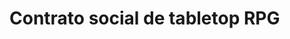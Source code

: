 # Contrato social de tabletop RPG

<!--
# Content yet to filter:

Verum Rules
This article is being reorganized to consolidate information. This process is WIP.

Hover over the CODEX tab on the left to display the Table of Contents.

BEFORE PLAYING
Perhaps the most important aspect of the Living World of Verum is the various rule systems that allow a sense of progression, structure, and direction. There are specific systems taken from other gaming systems, modified systems from basic D&D 5e, and completely homebrewed rules that must be learned and understood in order to progress meaningfully in this world.

If you want to just sign-up as a player and not deal with any of the homebrew details right now, then you can skip to Joining Verum below and follow the directions there.

However, for the purposes of just creating and playing a character in Verum, it is highly advised you tackle the information starting from the Playing the Game section before you play in your first game, as certain factors and mechanics are significantly different from traditional 5e.

Joining Verum
In order to play in the Living World of Verum, you must join the community as a player or as a dungeon master. If you wish to join as a player, you must:
Be subscribed to Arcadum's twitch channel
Have a World Anvil account (the platform you're reading this article on)
If you fulfill the above, then you can sign-up with a character submission during an open character wave. How many players Verum can support is proportionate to how many dungeon masters are available to run games, so sometimes character submissions are open, sometimes they are closed. If submissions are closed, you will have to wait until the next wave or sign-up as a dungeon master.

Joining as a Player
If you wish to submit a character during an open wave, you must fill out an application in the #character-submissions channel in the Verum Discord with the information below. Details regarding race, class, origin, factions, etc., you can read further in Character Creation.
Discord Name:
World Anvil Username:
Character Name:
Race:
Class:
Origin:
Sub-Origin:
1st Faction Choice:
2nd Faction Choice:
3rd Faction Choice:
Deity:
You may only play one character in Verum at a time.

Retiring a Character
If you wish to play a new character before your current one has died, you must retire them from adventuring. You do not control your character once they've retired. You may write roleplaying posts for narrative purposes on your character exiting from the adventurer's life, but as is with backstory, actions beyond their scope are not canon. You can read further about roleplaying in Roleplaying and about backstory in Backstory.

When you're ready to play a new character, whatever the reason, you must fill out the above application and post it in #character-submissions again for the new character. If you wish to retire your character and make a new one right away, add "(retiring [character name])" below the information in your post.

If you do retire, it is common courtesy to inform your faction's chapter master. If you're unable to decide on what character to play next but still want to as soon as you figure it out, you must still at least inform a Political DM that your latest character is retiring. If you do not plan to play a new character in Verum for a while, but still wish to be a player in Verum, you can inform a Political DM you are going on hiatus. You can read further about this in Hiatus.

If you are planning on retiring and you want to trade your character's items, you must either deposit them into your faction bank if you are in a faction, or trade them to other players. You can read further about this in Trading. You can not trade items to others with the intent of getting them back for your next character. The only way for you to pass items directly to your next character when retiring is through Progeny, which you can read further about in Marriage.

Joining as a DM
If you become a dungeon master, you are automatically allowed to be a player. However, dungeon masters are vetted, so you will have to go through the process of learning how to run games for Verum by the Training department first. To sign-up to become a dungeon master, you must fill out an application in the #dungeon-master-applications channel in the Verum discord. Doing so will require you to fill out the following information:
Discord Name:
Years of DnD experience:
Years of 5e experience:
Availability to run games:
Experience with Maptools:
Experience with online DM'ing:
Your level of comfort being streamed:
Your Twitch name:
Are you one of the Seven?:
Why do you want to be a DM for Verum? What do you believe you bring to the table?:
Once your application has been looked over and approved, the Training DMs will contact you and explain how to proceed. Besides always have a character slot open to you, DMs may choose to enjoy a slight boost to character progression speed over other players, as compensation for running games or writing content for Verum. You can learn more about this as you become a DM.
Maptools
The Living World of Verum uses MapTools as its main platform for running sessions. You can download this program here.

Character Tokens
If you are new to D&D, you will need to create a token that represents your character for use in MapTools. An easy to use program for creating a character token is TokenTool. Below is a step-by-step guide to creating your token with TokenTool.
Install and open TokenTool
Click and drag the image you want to use onto the left, bigger side of the window
Choose a frame, zoom, pan, and utilize the other options to your liking
Use Save As to save the token image, or if MapTools is already open, you can click and drag the image in the right, smaller window to the Maptools playing area, which will automatically create the token for you
You can also create a token in MapTools by clicking and dragging the token image file from its directory in your computer to the MapTools playing area
Once the token is in MapTools, you can edit the token's properties and macros as appropriate for your character
The #maptool-help channel in the Verum discord explains further how to edit your token for Verum
Save the token by right-clicking it and selecting Save... This will save all edits associated with that token
When you join games from now on, you need only click and drag the saved token file (not the image like in step 4) to MapTools - it is the file with the .rptok extension.

Joining a Session in MapTools
With MapTools open, click File, then Connect to Server. How you will connect from this point is dependent on the DM running your game. If you're not sure how to proceed, make sure to ask them.
Scheduling
The scheduling process for Verum is mostly handled by Scheduling DMs.

The two important links you need to keep are:
The Scheduling Master spreadsheet
and
The Player Submission for Games form
As Dungeon Masters submit games to run, they will appear in the Pending Games tab of the spreadsheet. Here, you can learn about the game in the tab:
Its name,
Recommended level,
Etc. Generally, around Thursday, the Scheduling DM will announce that the Player Submission for Games form has been updated. You then have until the following Sunday at 10 pm CST to use the form to sign-up for games. You are allowed to make only one submission for each game you wish to join. Sunday, the Scheduling DM will sort players into games, and announce who is playing when in the #pending-game-channel in the Verum discord.

By default, every player is able to play in a session every two weeks, with a few exceptions described in Sessions and Missions. Signing up for games in back-to-back weeks puts you lower in priority to be chosen than another who has not played in the weeks prior to this. If you retire your character and create a new one while scheduled for a mission, you give up your slot in that mission — it does not carry over between characters (it's metagaming if it did).

Make sure to check the pins in the #player-scheduling as well, as certain questions or nuances about scheduling are addressed in there. You can also ask questions regarding scheduling and signing-up for games in that channel.

Every player has a 15-minute buffer for lateness. If you are late to a scheduled game for 15-minutes or longer the DM will replace you with another—appropriately—leveled character.

You can read further about game sessions in Sessions and Missions.
Grace
If you're an adventurer and your subscription to Arcadum has run out, you will be placed in Grace. When in Grace, you have until the first Sunday of the next month to re-subscribe and maintain your character and slot in the Living World. This grace period can be extended by the Admins or Arcadum for any reason to give players more leniency (IE: Covid-19 or sub running out at the end of the month).

Only Admins will contact you about your grace status. If someone other than an admin is contacting you about your grace status, please contact an administrator.

Hiatus
Some players may not have the time to spend to RP or play in Verum due to life commitments. If this comes to be you can inform a Political DM you are going on hiatus, or you are automatically given this status after a month of inactivity. Your character is removed from its faction and goes to a pool of characters that can rejoin at the beginning of the next phase without giving up your character slot or the rest of that character's details; level, inventory, faction loyalty, etc. Upon your return, you are re-added to your faction if there is room. Otherwise, you stay as factionless without taking the exit penalties. If you have not returned from hiatus by the next phase and after the one month grace period your character is retired, and your character slot revoked. You'll have to rejoin Verum as any new player would. Should you return from hiatus before the next phase, you can retire the character and make a new one to play right away.
Players in the military may rejoin at any time.

You can read further about factions in the Factions section.

Should a player go on hiatus whose character is involved in significant narrative roleplay, a DM will RP that character to the best of their ability to resolve the situation.

Should you wish to go on hiatus for an amount of time on the grounds of preserving your mental health or other similar circumstances, you must appeal to the Discipline Admin (Crystal) in a private message. If you are in good standing in Verum, your hiatus will be allowed and you will be able to leave from the server without losing your character. Once you return, should there be a character slot available and if a long time skip has not occurred since going on hiatus, you will be able to return to your character.
Roleplaying
A large portion of the content that Verum provides takes place in the Verum community discord. This content consists of roleplaying and in order to achieve the fairest and most enjoyable roleplaying environment for our players, there are several rules to be aware of when participating.

There are five environments in which roleplay occurs:
Faction Channels
Open RP Areas
Prestige Events
World Events
Campaign Events
Each one has unique properties that will be gone over in their respective sections, though they all share very important basic rules.

General Roleplay and Formatting
Change your discord nickname to [character name] ([discord alias]).
Example: Doe John (Average Guy) - Doe John is the character name, Average Guy is the discord name.
These names can be abbreviated if you go over Discord's 32 character limit, but they must remain reasonably recognizable, no memes.
If you are Staff or a DM, NPCs you play as must have the name of the NPC either within your nickname or noted down at the top of your post as the NPC.
You can only have a maximum of 2 emojis in your nickname if you are an adventurer, staff, DM, or Admin. This can be temporarily voided with permission from the admins if you have a valid reason to use more than 2 emojis in your nickname.
Use quotation marks to speak in character.
Example: "I'm rather intrigued to discover that my opponent, who looks likes a perfectly civilized person, is in fact mathematically capable."
Use normal text to describe scenes, appearances, and actions.
The standard format for this is to italicize the text, which you do by placing a single asterisk around what is not spoken.
Example: *He stared at the man across from him and squinted with distaste.* "All these statistics and where does it get you?" *he asked rhetorically.*
becomes
He stared at the man across from him and squinted with distaste. "All these statistics and where does it get you?" he asked rhetorically.
Other formatting options in discord include:
Placing double asterisks [**] around the text bolds it.
Placing triple asterisks [***] around the text bolds and italicizes it.
Placing double underscores [ __ ] around the text underlines it.
Placing double tildes [ ~~ ] around the text strikes through it.
Placing a single greater-than sign [ > ] as the first character in a line of text gives it a simple quote-like format (you'll have to see for yourself).
It is recommended to use discord's tagging function [@] to tag players or characters who are relevant to your roleplaying. This is to ensure that they see your post and do not lose the flow, especially when there are multiple players roleplaying in the same channel.
All roleplaying is in character. If you want to type something in a roleplaying channel that is out of character, use paratheses ( ) around it. However, excessive out of character (OoC) typing should be relegated elsewhere, such as the #living-world-oorc channel in the Verum discord.
Erotic roleplaying (ERP) and crimes of an exceedingly violent or sexual nature are forbidden from being performed. If you're not sure if something you're doing qualifies here, do not post it.
You can read more about player behavior in the Player Behavior and Discipline section.
You can reflavor abilities or appearances, or give unique flairs to something for your character, but these are merely for dramatization - it does not mechanically benefit your character, ever.
You control only your character in roleplay. You cannot dictate the actions of another player's character, ever.
Example: I reach out with a dagger threateningly towards the man, causing him to shake with fear. - Stating "causing him to quake with fear" is prohibited, because it is the other player controlling that man that decides to act fearful, not you.
Most non-player characters (NPC) you cannot control either, but there are some exceptions:
You can control familiars, animal companions, and pets your character possesses.
You can read further about animal companions and pets in Pet and Mount Rules.
If an NPC is significantly associated with your character, such as an NPC spouse of your character, you may roleplay that NPC only with the permission of the DM that created them. To reiterate, do not control them unless you have asked and received explicit permission from that NPC's creative DM.
If you do receive permission, be very reserved with what they are capable of doing. Using NPCs you control to propagate sensitive information is potentially metagaming. You can read further about this in the Metagaming section.
NPCs that have been created as a part of your character's background cannot be controlled either. You can read further about this in Backstory.
You can roleplay in only one channel at a time.
If your character travels from one location to another - moving to a different channel to roleplay - you must designate your character's exit of a channel with a post before arriving at the new one with an **Exit**. The post does not need to be descriptive (though it is encouraged), stating **Exit** and leaving the channel is fine.
Any roleplay that occurs outside of the Verum discord and that is not witnessed by an unimplicated DM is not canon.
Example: If you private message another player in discord and state "I reveal all my faction's secrets to you," without a DM present to approve it, then it never happened. Attempting to act in-character based on this, from either player, is metagaming.
If you wish to have a private conversation with another player, such as addressing political agendas, you can tag Political in your relevant roleplay post to request one. An available Political DM will invite you and the involved players to a private server to carry the conversation.
If ever you are in doubt, ask a DM.

Player versus Player (PvP)
Players will inevitably be antagonistic against others, so PvP is an allowed action in Verum. Due to its seriousness, the following rules are in place addressing it:
PvP does not require consent from all involved parties to occur.
Unless the involved parties decide to make the PvP non-lethal, player characters can die through PvP.
A DM who is not implicated in the PvP is required to witness and resolve it. If one is not available when PvP would initiate, it and the involved parties are RP Locked until one is.
You can read further about this in the RP Lock section below.
The DM will create a combat map in Maptools, start a server, and the involved parties are brought in to perform the PvP. The involved parties may request the DM to have the PvP be done with text in the discord channel, but the DM makes the final decision.
Be aware that the DM may have outsiders become involved with the encounter, such as random nearby creatures, town guards, NPC faction members coming to the defense of an involved party, etc.

Faction Roleplay
Each faction in Verum has its own allocated channel for roleplaying between its members and important NPCs. The faction has one of five states that determines its availability to players outside the faction, decided by the respective faction's chapter master.
Open: Any player may visit and roleplay at any time.
Neutral: Only those who are members of the faction, allies of the faction, and the factionless may RP here.
Defensive: Only those who are members of the faction and allies of the faction may RP here.
Restricted: Only those who are members of the faction or invited by the Chapter Master may RP here.
Closed: Only the faction's members may roleplay.
When the faction is Neutral or Defensive, the Chapter Master may grant permission to any person or persons (not exceeding 3 people), to enter the faction if they do not meet the regular requirements. When a faction has an in-character meeting, a Political DM is required to be present to take notes of the relevant information. Anything that occurs in a faction meeting without a Political DM is not canon.

You can read further about factions in the Factions section.

Open RP
Open RP areas are locations scattered across the game world that have no faction affiliation. The purpose of these locations is to be free and open to interactions between all sorts for roleplaying, though they still adhere to the General Roleplay Rules.

Since these Open RP locations can include a variety of opportunities for roleplaying, it is good etiquette to wait at least two hours since the last post has been made to change the roleplaying scene in the channel to one of your preference — as appropriate for the channel you're in. If any conflicts arise from scene changing, notify a DM to resolve it. While you ultimately have control over your character's action, carrying out illegal acts, such as theft or assault, will mark you as a criminal, bandit, blacklisted, or similar if the proper authorities become aware of it.

There are several open RP areas in every region of the continent. Most have some kind of pre-determined association, such as with a certain class, deity of worship, or a purpose of society, and may limit entry based on these associations. The channel descriptions elaborate on these associations and describe the area. However, the two channels below are open to all by default:
The World Road | #the-world-road
This channel is not tied to a particular region but is found in all regions as a series of roads that connect them. The World Road is managed by the World Wanderers (the organization beyond the player faction), and typical scenes are campsite meetings, road-side interactions, etc.
The Proving Ground | #the-proving-ground
This channel is in the Daborak region and is an arena where any may come to participate in competitive combat. The Proving Ground is owned and managed by Iltanen Oronoscorenzie, a famous combatant, and typical scenes are duels in the arena, conversations in the surrounding stands, etc.
An RP Event DM may host a roleplaying event in any of these open RP areas with time-sensitive participation. Such events are usually announced in advance, but when transpiring, they are frequently RP Locked.

Marriage
A marriage is, in the mortal's view, a contract of love and binding of souls; this is true to a fuller extent than most realize. The deities of Verum care very much about marriage as it has a narrative weight. Whether it be the absolute profession of love or the power of the oath itself, many deities benefit from the fact that two souls bound together have more impact than two souls separated. As such, the following rules are in place to explain how things work in marriage:
Getting Married
Regardless of culture, marriage is a combining of two souls. These souls do not need to be in love, but they both must agree to a ceremony. The reason for the ceremony does not matter, but they must agree to it. Although it is extremely rare, the indirect forcing of marriage has occurred before.
Betrothals are not an exception, and they can cause some serious indirect pressure.
A cleric of any deity may perform the ceremony in dedication to any deity on the request of those to be married. However, it should be noted that the cleric in charge of the ceremony has the final say. Some clerics may refuse to do a ceremony if they do not agree with the request.
A marriage can only be between two souls. This does not mean the relationship must be monogamous, it simply means only two souls can be combined. There are cosmological reasons for this.
Mechanical Effects
The bonus to AC effect of marriage from the Ceremony spell is permanent.
Whenever two souls are conjoined in marriage, the highest prestige among them is used for both characters.
You can read further about this in Prestige.
Divorce
Marriage is considered to be an oath from a mechanical stance. Unlike other oaths, marriages can be annulled by one person rather than requiring both.
To divorce a marriage, you are required to seek out a cleric of Viderick or Babylon (this does not have to be a player). The oath is then nullified, not broken.
You can read further about these two in Religion.
If you seek a marriage between two player characters to be annulled so that you can marry again, you must seek atonement and wait at least 1 year of time in-character. This wait period does not apply to characters married to pure NPCs, but does apply if they are married to an NPC who was once a player character.
This restriction on marriage after divorce can be lifted due to extraneous out-of-character reason, such as harassment or coercion using progeny, at the discretion of the Marriage department given ample and suitable evidence.
You cannot force someone to stay in marriage by declining their desire for a divorce.

You can read further about oaths in Oaths.

Progeny
Children of player characters are to be tracked through the Marriage DMs. Player and non-player children can benefit, but only in limited fashions. There are no other progeny relations allowed at this time.

The benefits that a child receives must be for a child that is documented and tracked by the Marriage DMs, and only one child from any pairing can receive these benefits.

Below are the tiers of progeny. All requirements and benefits are cumulative.
Tier 1
Requirement: The child is a documented child of the parents
The child may receive 50 gp per level of the highest level character. The gold must be possessed by the character.
Tier 2
Requirement: The child is the result of a player x player character marriage. Children of retired player characters are still considered in this tier.
The child may inherit a magic item with limitations.
Tier 3
Requirement: If a parent has at least 4 prestige, then the marriage bond will create a noble house.
The child receives half of the prestige of the parents.
A new origin representing the noble bloodline is created for the child.
A couple that is unable to, or does not wish to have progeny through normal means of pregnancy, has the following option:
Seek a Cleric of Viderick (does not have to be a player character) to have the ritual of birth be performed to have the essence of their souls be combined to birth a child.
This ritual of birth takes as long to come to fruition as the race’s typical gestation does. While the ritual is cast instantly, the baby will appear at the site of the ritual after the gestation period. It is recommended to perform this in a safe, comfortable place for the newborn child.

Mothers have a +2 bonus to AC while pregnant. It is assumed the mother will not put their unborn child at risk by continuing to adventure in life-threatening situations, but mothers in Verum have this defensive boon to protect the soul within.

When the child is born, the parent holding the child also receives this bonus of +2 to their AC. This and the prior listed AC bonus do not stack with multiple children. The child is not an object, and exploiting this will dip into forbidden actions and punishment will be dealt if you are found to be using children in a distasteful manner. Bringing a child into a mission can, and likely will, also be treated in the same manner.

Children cannot use magic until maturity. This is to prevent issues regarding hostile actions and being unable to be harmed due to forbidden actions.

Couples that wish to do the dirty, so to speak, and not have children are capable of doing so, as protection exists.

You can read further about forbidden actions in Forbidden Actions.

Prestige, Campaign, and World Events
These events are situations that generally take place before, or as a result of, a significant event in Verum. What the event is about, who can participate, and when it will be run is usually explained in advanced by a DM. These events are more likely than most to have important consequences, perhaps even dangerous ones. Due to the significant nature of these events, they will almost always have a dedicated channel for roleplaying in them.

DM Intervention
Should a DM intervene in roleplay, or simply in conversation, they will typically use a formatting technique referred to as “bars”. These bars are meant to organize and separate instances of roleplay that require a DMs input.
Double Bars: (===========)
These bars indicate a full stop in roleplay. Once these have been placed in a chat, no further messages should be sent without a Dungeon Master’s further instruction.
Single bars: (----------)
These bars are typically used to section off instances of roleplay while the Double Bars are in effect. Most normally they are used to separate roleplay from dice rolls in the same chat. After these bars are posted the DM will typically ask for a certain action to be performed, or for an ability to be rolled.
Discord Moderators will also use these bars when necessary.

Forbidden Actions
Forbidden Actions are those you cannot take in-character, for any reason. If your proposed action has something to do with the actions described below and you start your sentence with, "what if?" or similar wording to produce the same effect, you are wrong. If you falsely accuse someone of such acts, or if you try to claim them in a manner seen to troll or manipulate a situation, you will be punished as if you had committed them yourself. You can read further about this in Player Behavior and Discipline.

These subjects exist in the world just like in our own, but the point is that they are not described nor depicted for the sake of all of our player's and DM's peace of mind.

Sexual Assault
You may not attempt to sexually assault another character, ever. It does not matter if the players involved are fine with it, they and you will not participate in it. If it is done privately, do not reference it in public or use it in any way to impact other characters. With player permission, less egregious acts may be performed, such as a classy touch, hand grab, shoulder rub, etc. Romance and pursuing it is fine, but groping is where the line is drawn.
Torture
You may not torture another character, player or NPC. This includes but is not limited to physical, mental, or spiritual torture. Social interrogation and general trickery of a less extreme nature are permissible.
Child Death
You may not harm a true child, ever. Disasters, NPC enemies, sickness, and such dangers exist, but their use for the narrative is handled solely, and strictly, by the DMs.
Suicide
Players may not kill their characters through suicide. They cannot threaten to do so, they can not say they will do so. If your character would get to the point they will, then retire. Retiring in this way is not a substitute for death. No suicide. Heroic self sacrifice does not fall under this forbidden action.
Phobias
This one is not as serious as the other four, but you must still adhere to good practice when utilizing these. If you roleplay a character that contains heavy symbology, reference or intensity with a common phobia, it is best to warn the players present so that they can look away or remove themselves. As long as some form of communication is attempted and none involved are trying to control the actions of others with this rule, then it is fair play. Any attempt to metagame this rule for a mechanical or roleplay advantage, or to exploit a player, will result in your removal.
Examples of common phobias:
Arachnophobia (spiders)
Aerophobia (flying)
Trypophobia (clusters of holes)
Ophidiophobia (snakes)
Cynophobia (dogs)
Thalassophobia (deep water)
Trypanophobia (needles)
Coulrophobia (clowns)
Metagaming
Metagaming is when a player uses their out-of-character knowledge to determine their character's actions, even though the character has no relevant knowledge or awareness of its details. There are different levels of severity to metagaming, some of it harmless, but it is inevitable to happen one way or another. The best we can do is mitigate it and the consequences.

Due to the inherent nature of Verum, with many players in many factions, political intrigue plays a part; secret information is held and protected by many characters. Since it is possible a player is able to read and make conjectures on what is said in the various channels when their own character isn't present, then there's always a risk that information influences that player's decisions. Just like there's a risk that a player privately messages another player to further an agenda. As safe as players may try to be when being underhanded, there's nothing the DMs haven't seen before.

So, do not have your character act in a way that is not consistent with the character's established persona or their knowledge. It's as simple as that.
Player Behavior and Discipline
This system is meant to punish any person (regardless of authority) for extensively breaking Verum rules, instigating adverse conflict, and/or breaking Discord Terms of Service. The list below serves as an insight into examples and definitions of some of the offenses with rough categorizations on their levels of severity. However, actions that require judgment will be interpreted based on the evidence at our disposal. When someone commits misconduct, relative disciplinary action will be taken against them. Though, as the server owner, Arcadum reserves the right to remove any user from the server at any time—for any reason.

The main people in charge of discipline are the moderators, admins — particularly the Discipline admin — and Arcadum. When an offense is made aware, the moderators will question the involved parties and review evidence. If, after deliberation, discipline is found warranted it is brought before Arcadum who confirms the decision and the severity of the punishment. Offenses committed are tracked.

If you're ever unsure that something you may do may warrant discipline, it's in your best interest to not commit to it without speaking with a moderator first. If you wish to report someone else breaking a rule, alert a moderator, do not purposefully instigate controversy over it in public. If you wish to report anonymously, you may do so, but be aware that it can limit the context of the report and evidence. You can either ask another player or the moderator to report the information anonymously, or you can follow the directions in the #report-box channel in the Verum discord.

If you have any questions about this system, feel free to message a moderator.

Minor Offenses
Repetitive misuse of the suggestion box
Repetitive jumping of the chain of command
Unprofessional server application
Being timed out in Arcadum’s twitch chat

Moderate Offenses
Disrespect of authority in OoC
Repetitive disruptive behavior in OoC
Belligerent insulting or slurring in OoC
Blatant minor metagaming
Example: Trading items with a specific character for OoC reasons that your character doesn't know or has a viable explanation to want to trade with them.
Repetitive misuse of reports

Greater Offenses
Blatant disregard of written rules of the server
Blatant moderate metagaming
Example: Showing up at a place of someone you're looking for without your character having the established knowledge to know they're there. This is considered major metagaming if your purpose in looking for them is antagonistic, such as to kill or capture.
Repetitive uncomfortable behavior regarding adult topics
Revealing information from Political Server in OoC without consent of Political DMs and/or public in-character interaction
Being temporarily banned from Arcadum’s twitch chat

Major Offenses
Cheating
Example: Altering your character sheet to unethically benefit your character, or manipulating maptools macros for an unjustifiable advantage.
Sevenic metagaming
Lying to a DM
Metagaming DM-only knowledge
Metagaming Mod-only knowledge
Falsifying loot
Blatant major metagaming
Example: Acting with knowledge of secrets, weaknesses, or strengths, be it of a character or an entire faction, that your character has no right to knowing.
Breaking a forbidden action
Knowingly falsely accusing someone of breaking a forbidden action when they didn't
Blatant bullying in OoC
Repetitively promoting an unhealthy atmosphere

Intolerable Offenses
Sexual harassment in OoC
Stalking in OoC/IRL
IRL threats
Blatant racist behavior in OoC
Blatant sexist behavior in OoC
Intentionally trying to contact a user when blocked / harassment
Being phase banned for an entire phase a second time
Blatant sexuality discrimination in OoC
Breaking discord terms of Service
Knowingly spreading lies about a user
Knowingly gaslighting in OoC
Blatant abuse of DM/Staff authority
Blatant abuse of Moderator authority
Being permanently banned from Arcadum’s twitch chat

PLAYING THE GAME
Approved 5e Books
The following are the books allowed in Verum:
Player's Handbook
Dungeon Master's Guide
Monster Manual
Sword Coast Adventure Guide
Elemental Evil Player's Companion
Volo's Guide to Monsters
Xanathar’s Guide to Everything
Mordenkainen's Tome of Foes
The following races from this book are banned:
Gith (Githyanki)
Gith (Githzerai)
Elf (Shadar-kai)
Unearthed Arcana
ONLY Ranger (Revised)
Anything within the Verum World Anvil that is not Work In Progress (WIP).
Sessions and Missions
Verum is structured around a system of D&D game sessions that take place on a weekly basis. Between these sessions, players are welcome to partake in the vast range of roleplaying that goes on in the Verum discord. The true consequences of one's actions take place in this roleplaying environment, though it could not function without the core content that is the D&D games. This core content follows a leveling system that rewards milestones known as Mission Value, which you can read further about in Character Experience.

In contrast from a session, which is the typical 4-hour play session between a party and the DM, a Mission is a more focused representation of the party's objective. A mission can span one or multiple sessions, but all in the effort of completing that overarching mission. There are default estimations of rewards for completing a mission, depending on its number of sessions and the rate of difficulty. Thus, higher difficulties and higher numbers of sessions generally equate to better rewards upon completing the mission.

For scheduling, missions are broadly categorized into Standard and Special types. You can be scheduled for only one standard and one special mission at the same time if you are not RP Locked, explained further in RP Lock. Thus, as an example you can be in both a prestige mission and a standard mission, but not in two standard missions or both a prestige and company mission.

In the case where a DM needs a replacement for a game and doesn't have the luxury of time, they may seek a player substitute even if they've already played that week.

Tiers of Play
The tiers of play are categories that separate mission types and difficulty based upon character level. Due to the nature of the game, there is some overlap between the different types, or occasionally a DM may break the standard level range for a particular reason. The tiers of play are as follows:
Standard Missions
Tier 1 | Levels 1 - 4
Minor Missions
These are the standard mission type for tier 1 or 2 of play, but often tier 1, with 1-2 planned session. Completion rewards no extra MV.
Tier 2 | Levels 5 - 8
Lesser Missions
These are the standard mission type for tier 2 of play, but can be played at tier 1 or rarely at tier 3, with 3-4 planned sessions. Completion rewards 2 extra MV.
Major Missions
These are the high-end mission type for tier 2 of play, but can be played at tier 3 as well, with 4-6 planned sessions. Completion rewards 4 extra MV.
Tier 3 | Levels 9 - 12
Greater Missions
These are the high-end mission type for tier 3 of play, with 7-9 planned sessions. Completion rewards 8 extra MV.
Tier 4 | Levels 13 - 15
TBD
Tier 5 | Levels 16 - 17
TBD
Tier 6 | Levels 18 - 19
TBD
Tier 7 | Level 20
TBD
Special Missions
Prestige Mission
These missions include all tiers of play but at increased difficulties. Prestige missions have focused objectives, and even greater rewards - chief among them Prestige, diamond dust, more powerful items, and divine boons. They have no set session limit, though they are more likely to be one session than multiple.
Unlike standard scheduling, players are intended to meet, discuss, and arrange their parties with some agency. Each prestige mission has a unique objective and may have priorities that differ in their broadness (some are specific, others less so). The players are welcome to select their prestige missions based on the objectives and priorities. Typically, a channel in the discord is created and used to serve as the hub to track the narrative set-up, any disclosed information, and RP between players looking to join.
You can read further about the prestige mechanic in Prestige.
Company Mission
These missions are those that are reserved specifically for Companies, a sort of small-scale group formed between players. These missions provide rewards unique to companies, will have higher difficulties compared to standard missions and are likely to break tier of play due to companies having players in different level ranges.
You can read further about this in Companies.
Campaigns
These missions start at tier 2 of play but can be played in all tiers beyond. Campaigns are multiple session missions that occur as a result of the grand, culminating narrative across the Verum world. As such, they usually focus on the higher leveled characters and are ran by Arcadum himself or designated out to a trusted DM. Campaigns can award one flat prestige gain upon completion, but are are considered normal missions for the purposes of being scheduled into a prestige or company mission.

RP Lock
RP Lock also applies missions, as a condition where you are limited in your contact with the world outside of your mission and your current party. While in a mission that is RP Locked, you:
Can not spend Downtime or Crafting Days, but they accrue with each weekly reset and do not expire like normal. When you return from your RP lock mission, these backlogged days become available for you to spend and do not expire until a number of weeks pass equal to how many weeks you spent in the RP lock. This accrual of days also applies to Inventory Lock, which is functionally similar with the exception that it only prevents your inventory from changing, still allowing you to RP freely.
May use time-sensitive downtime activities, such as purchasing crafting materials or special crafters from the Great Bazaar, and purchasing items from the Prestige Shop can still be done when RP locked. Things you purchase in these ways are not available to your character until the RP locked mission is complete.
You can read further about the above two points in the Downtime section.
Can not add in or take out things in your character's inventory from outside the mission, with the exception of gold or crafting tokens for time-sensitive activities mentioned above.
May send messages to the outside world via spells like Sending and Animal Messenger, or through a courier if your DM allows it. Messages can not be sent or received if you are engaged in combat between sessions.
May level up between sessions of a mission if you take a long rest at the end of the session in which you would level up.
You can read further above leveling up in the Character Experience section.
Character Experience
If you are familiar with D&D, or even RPGs at all, then you're most likely aware of the concept of using "experience" to represent a character's growth. In order to smooth the leveling process for players, experience is not earned based on creature kills like in traditional D&D instead it's rewarded for completing missions. The term used in Verum is Mission Value, or MV for short.

The amount of MV awarded for each session is 1 by default at the end of each session. More is awarded for completing a mission based on its difficulty and tier of play, as seen in Tiers of Play. This mission completion reward is only received at the end of the mission, and only to those characters that participated in more than half of the sessions. For example, in a 4 session Major Mission, you must participate in at least three of the sessions - more than half - to be rewarded with the extra 4 MV for mission completion. A 2 session mission would thus require you participating in both.
You do not need to be in the last session to get completion rewards. If the mission is failed, there is no completion reward, and any remaining MV for unplayed sessions are forfeit.

A character levels up when they've earned their current level in MV, starting from level 1. For example, a level 2 character must earn 2 MV to level up to 3, and then earn 3 MV to level up to 4, and so on. Below is a list showing a character’s total MV to level ratio.
1st Level = 0 MV
2nd Level = 1 MV
3rd Level = 3 MV
4th Level = 6 MV
5th Level = 10 MV
6th Level = 15 MV
7th Level = 21 MV
8th Level = 28 MV
9th Level = 36 MV
10th Level = 45 MV
11th Level = 55 MV
12th Level = 66 MV
13th Level = 78 MV
14th Level = 91 MV
15th Level = 105 MV
16th Level = 120 MV
17th Level = 136 MV
18th Level = 153 MV
19th Level = 171 MV
20th Level = 190 MV
Prestige
Prestige is a mechanic similar to reputation, but there is more nuance to it. It is a numerical representation of your character's fame and influence, as well as other narrative factors.

The amount of Prestige corresponds to the difficulty of a mission. Players also need specific amounts of Prestige to embark on personal quests, unlock exclusive privileges (like Exotic pets) and to measure their characters’ impact on Verum.

Prestige can be earned in different ways outside of missions, which generally amount to performing heroic actions, going above and beyond expectations. Such situations can be matters of life and death, requiring you to take a gamble.
Still, the standard method is to complete prestige missions. Each prestige mission will have a prestige number associated with it, such as a Prestige 3 Mission. You earn prestige from completing the mission if this number is higher than your character's current prestige. Thus, your character would need 2 or less prestige to earn one more from a Prestige 3 Mission.

Companies gain prestige as a singular entity. Your character's prestige does not apply to their company, but a company's prestige can carry over to its members. You can read further about this in Companies.

Here are a few ways that prestige can help or be utilized:
Access to crafting materials or special crafters from the Great Bazaar
Access to the Prestige Shop
Access to certain Academy courses
Access to Exotic Pets
Access to Prestige Classes
Your personal quest
Downtime
Downtime is the system through which the player economy and trading of Verum is based upon. Players have the means to make gold, purchase goods, and prepare for future adventures. Each system allows players to do specific actions while waiting for their next missions.

Usually every Sunday at approximately 3 pm CST, an update stream is hosted by Arcadum, also referred to as the weekly reset. During it, many things happen that pertain to the world at large, though what pertains here are the weekly resources awarded - Downtime Days and Crafting Days, which will be stated in the #announcements and #patch-notes channels in the Verum discord. All active players are given these resources regardless of mission participation.

By default, any unspent downtime days and crafting days automatically expire at the next weekly reset. The exception to this is when you're in an RP Locked mission, as detailed in the RP Lock section. The number of days awarded can vary, so it is important to keep track of what given for each week.

Downtime Days
Below is a list of options you can spend your downtime days on, but to do so, you must fill out the Google Form—following the directions stated.
Agendas
You spend your downtime days to advance your faction's current agenda.
You can read further about this in Factions.
Carousing | Requires being scheduled for a mission
You spend a downtime day and gold equal to [Your character level] x [50 gp] to grant 1 Inspiration to your party for each planned session of the mission.
You can read further about Inspiration rules on pages 35-36 of the D&D 5e Player's Handbook.
Cooking | Requires being scheduled for a mission
You spend a downtime day or crafting day and some gold to cook food that can apply buffs when eaten.
You can read further about cooking in Consumable Crafting.
Day Job
You spend a downtime day to earn an amount of gold equal to [Your character level] x [25 gp] + [Your faction loyalty (up to 5)] x [5 gp].
Foraging
You spend a downtime day in an attempt to find alchemical reagents for potions and poisons.
You can read further about this in Consumable Crafting.
Personal Quest | Requires 4 Prestige
A personal goal of your character can be defined and advanced. This goal is open ended and can result in many world changing events. It can be something small and simple or large and complex. Once you have yours decided and meet the prerequisite, you may contact Arcadum to organize the specifics of your quest.
You can read further about this in Backstory.
Pet or Mount Training
You spend a downtime day and an amount of gold to train a pet or mount of yours.
You can read further about this in Pet and Mount Rules.
Research
You spend a downtime day to progress a research project.
You can read further about this in Research Rules.
Scroll Modifiers
You spend a downtime day and some gold to attempt to tweak a spell scroll you're crafting.
You can read further about this in Consumable Crafting.
Shopping
You spend a downtime day to buy and sell non-magical items. Anything you sell is at half value.
You can view the available Shopping List.

Crafting Days
Crafting days are used for:
Magical Item Crafting Rules
The system to customize and craft your own magical weapons, armor, shields, and wondrous items.
Mundane Item Crafting Rules
The system to customize and craft items mundanely, with options not available to just magical crafting.
Consumable Crafting
The system to create potions, poisons, spell scrolls, and specially cooked food.
Academies
The system to customize your character's build, covering things such as; skill proficiency retraining, languages, exotic arms and armor training, feat retraining, class level retraining, and more.
You must read the individual system articles to learn how their individual rules, applications, and nuances.
Trading
The systems of trading allow players to trade items and gold between themselves, as well as offer ways to purchase unique magic items and crafting materials. It is important to note that the use of these trading systems are within the context of downtime and cannot be employed during a session.

Player-to-Player Trading
The methods of trading between players occur either directly, or through a middleman, which can be the Great Bazaar World Market or a faction's bank. Direct trading is the traditional method—when you wish to trade something with another player face-to-face. This kind of trade requires you and any other involved players to meet in character and roleplay the exchange. The benefit to this kind of trade is that it is completely within the player's control of how the trade is settled; bargaining, bartering, deception, favors, and so on. However the trade is conducted, it must be approved and logged by a Trading DM. One of the trading players—you must decide amongst yourselves who - must initiate the trade process by making a post in the #trading-log channel in the Verum discord, using the following format:
@Economy @[yourself] is buying/selling/giving/trading [List of items/gold] to @[other players] for [list all terms of the trade]. #[the discord channel you and the other players roleplayed the trade]
Starting Gold: [amount]
Leftover Gold: [amount]
After this initial player makes their post, all other respective players will confirm the terms by making a quick post with the following format:
@[the initial player] confirmed
This indicates that terms are acceptable by all players in the trade, so read the fine print before you post your "confirmed". When this has been done, a Trading DM will react to the "confirmed" posts with a thumbs-up. All players in the trade must wait for this thumbs-up reaction before you can edit your character sheet inventories. The discord channel in which the trade took place must be linked in order for the Trading DM to verify that the trade is legitimate—metagaming will not be tolerated.

Here are example posts when trading:
Player Average Guy, initiating the trade:
@Economy @Average Guy is selling +1 Best Longsword to @Average Girl for 500 gp. #the-party-barge
Starting gold: 800 gp
Leftover gold: 300 gp
Then player Average Girl, confirming the trade:
@Average Guy confirmed
Faction Bank
This type of item exchange is rather straight-forward. Since depositing and withdrawing items from a faction bank are generally instantaneous, one player can deposit an item into their bank for another to withdraw immediately after without having to be in the same location. Obviously, this only works between players in the same faction but is a benefit of the convenience of fluid time. You can read further on factions and faction banks at Factions.
Fluid Time
Verum currently uses fluid time, meaning chronologically tracking events is done softly rather than hard.

Case in point, if you aren't RP locked, you can travel from one side of the continent to the other instantly. If you wanted to add logical steps to your travels, such as taking a carriage halfway and walking the other half, fluid time ignores tese steps. It doesn't matter if, narratively, it should actually take a month to achieve—in fluid time, you arrive at your destination as soon as you want, and the world just accepts it.

The main reason fluid time is used is that the alternative—having to strictly adhere to time like it's a resource to be spent—is much too frustrating and obnoxious for both players and DMs to track.

The only instances fluid time and its implications are not used is during RP Lock. Most times (pun not intended), if you're on an RP locked mission, the time you spend on the mission is what prevents you from leaving it. The DM will explain how events like travel or narrative time-lapses act as a buffer between the mission and what happens outside of it.

If coming to terms between fluid time and logic is difficult to grasp, unless it's so bad that you're actually gaining time (losing time isn't as egregious), then it's best to ignore it. Or, you can blame the deity of time, Raquel, and then ignore it.

Lore
The lore of Verum is very extensive. Arcadum writes out lore on various topics when he has the time. Presently, you can read about the various regions of the continent of Kalkatesh—and details of each.

Below are quick summaries of each location, and links to their respective articles.
Bloodwave Bay
Bloodwave Bay is a place where freedom is paramount and the difference between a pirate and a privateer is what day of the week it may be.
Badlands
The wastes of the Badlands are unforgiving. Death, famine, and disease await any creature that dare to walk its poisoned earth.
Dolten
Dolten is a country hidden in the great expanse of the Abhorrent Arboreal. Her citizens survive amongst some of the most iconic evils darkness has to offer.
Daborak
Daborak is a land of rolling plains, high grass, and the greatest calvary of any realm. All hail the horselords!
Khao
A country with a dual existence - one, a city that floats above the clouds, and the other, the tribes in the misty jungles below.
Krazax
Krazax is the mountain home of the dwarves. The lowlands hold host to many other races who live in the shadow of protection the great mountains provide.
Majital
Majital is a land comprised of desert and scattered oases. Once a vibrant paradise, the land was stricken dry in the war of the Skarab Lords.
Orde
Orde is a country of lush fields and sparkling white towers, where the light is upheld above all else.

VERUM CHARACTER CREATION
In Verum, there are several things different from standard 5e character creation options, as well as new concepts. If you're new to Verum and want to read about creating a character before submitting one, you can skip to Character Alignments. Once you have a character submitted and approved for Verum, then you can come back here to read the Character Sheets section below.

Character Sheets
How to connect your character to The Living World of Verum on World Anvil:
Login to your World Anvil account.
Close to the top left corner of your screen, click Switch to... and click your character’s name in the menu that appears.
Important Note: If you are undergoing this process again due to the known issue with articles not updating with your heroes profile, you will have to create a New hero profile, attach your character sheet to that hero, and have that hero be your active hero for step three.
Click on the invite link that will be sent to you by a staff member.
Creating_CS_for_Verum_2.gif
Don't add a character unless it's been approved by a DM in the Discord, as errant characters are removed. You can read Joining as a Player for more about this.

Filling Out a Character Sheet
Below is an in depth guide to writing the details of your character into your sheet. The character sheet will handle the vast majority of things that pertain to your character mechanically and numerically. Aside from the basic information that has a field on the sheet, this guide covers things that are more thematic or flavor such as:
A description of your character's appearance
Their relationship
Their backstory

Additionally, when editing your sheet, you may notice a handful of tabs at the top, named Arms & Equipment, Creatures & Mounts, Retinue, Spellbook, Possessions & Property; ignore these.

In the first area of the sheet at the top, the fields are fairly straightforward, simply write in the appropriate details. Examples provided are utilizing this writer's own character.
Character Name
Your character's name
Class
Your individual classes
For a single class character, the suggested format is just the class name
If you are multiclassing, it is suggested to separate the individual classes with a + sign, noting the individual class levels for each, and then ending the line with an = sign
Example

Level
Your total character level
Origin
Your character's origin and sub-origin.
It is suggested to put your sub-origin in parentheses after the origin.
Example

Race
Your character's race.
Alignment
Your character's alignment.
Deity
The deity that your character worships.
While your character is free to worship multiple deities as a matter of flavor, you can only gain the Lip Service and Church Boons from one deity, which is the deity you'd name here.
You can read further about deities in Religion.
Stat Array
This is the stat array you chose for your character.
Faction
Your character's faction.
You would note Factionless here if not in a faction
Rank/Position
Your character's rank or position within their faction. If your character is the Chapter Master, Ambassador, or Quartermaster of your Faction, you'd note that here.
Most factions also have individual rank names for their members, which can be viewed in each faction's respective article.
You can read further on this in Factions.
You can ignore this field if you are factionless.
Company
If your character is in a company, you would name it here. Otherwise, you can leave this field blank.
You can read further on this in Companies.
Loyalty
Your character's loyalty to their faction. Loyalty is gained by completing agendas for your faction, gaining 1 loyalty each time. The accumuluation of this loyalty is noted here.
You can read further about this in the Loyalty section of Verumese Factions & Factionless Rules.
Loyalty and Loyalty Benefits are granted when you complete a Long Rest.
You can ignore this field if you're factionless.
Character Alignments
Alignments are the traditional nine alignments, from Lawful Good to Chaotic Evil. However, because of the allowance of PvP in Verum, there is a risk for players who play only to kill other characters and have no care for emotional investment or the consequences of their griefing. While we don't want to disallow evil characters outright since they have their place, they will be controlled.

If you wish to play an evil-aligned character, you must begin in one of the four factions below—you cannot start factionless or any other faction. Note that you are not required to be evil in these factions, only that these are the ones that allow evil characters.
The Linnorm Lords
A faction formed with the return of the Linnorms, an ancient race of primal dragons.
The Ever Eye
A faction formed for the ambitions of Oloken'hai, a god of chaos and madness.
The Crowsworn
A faction formed to carry the creed of Babylon, a god of law and tyranny.
The Forked Tongue
A faction formed with the restoration of a lost art of assassination.
Any evil characters that willingly find themselves not in any of these factions are automatically retired. If a narrative reason forces you out of the faction, you might have options to proceed depending on the circumstances, but these options will be explained to you at that time. You can read further about factions in the Factions section.

Unlike standard 5e, character alignments in Verum may have subtle and potentially impactful weight to them; therefore, you should consider your choice carefully before choosing.

Prime Actions
Prime actions are those that are invariably aligned with a particular force. By performing one of these actions you are furthering that force's influence in the universe, regardless of your reasons.
Law
Fulfilling an Oath
Accepting the providence of Fate
Chaos
Breaking an Oath
Rejecting the providence of Fate
Good
Sacrificing your life or existence in exchange to prevent the death or destruction of another
Defending the Lifestream.
Evil
Destroying a soul or preventing its return to the Lifestream
Severing a soul's silver chord
All Alignments | This action is considered lawful, chaotic, good, and evil simultaneously, which cancel each other out
Upholding the Balance of a Greater Force
Pure Destruction
Undoing the Reckoning

Oaths
Oaths are a divinely powerful and protected interaction characters can partake in and make with other characters, players or NPCs. As such, they come with a certain number of rules by which they work.
An oath needs to be specifically said, be it in or out-of-character, that it is an oath. Otherwise, it is just a promise.
All oaths are promises, but not all promises are oaths.
The difference between an oath and a promise is that an Oath has mechanical and narrative power.
Oaths do not consider intentions, circumstances, or fairness when they're broken.
When making an oath, Divinity must be tagged in the Verum discord within the post declaring the oath.
Oaths can be formally ended as long as both parties are present in a formal setting, and agree to relinquish said oath.
Ability Scores
Ability scores will be determined using stat arrays, in which you will pick one of three arrays available and allocate the scores as you see fit. These stat arrays were created for the purpose of making it easier to balance Verum across all of its games and players. Additional arrays for character creation may become available as the state of Verum calls for it. All other ability score rules from 5e apply as normal.
The Specialist: 17 / 12 / 12 / 11 / 10 / 10
The Mad Man: 15 / 15 / 14 / 11 / 11 / 10
The Razzle Dazzle: 13 / 13 / 13 / 13 / 13 / 13

Martial Skill
A new skill has been added to the standard skill list, called Martial. This check focuses on combat knowledge, relative enemy strength, and similar concepts. This skill is represented by the Wisdom score. All classes may choose Martial with their starting class skill proficiencies.

You can read further about using the Martial skill in Combat.
Races
All races from the books available listed in Approved 5e Books, except those specifically listed (Shadar-kai and Gith), can be played. These races use lore and themes particular to Verum, so lore associated with a race such as elves in D&D 5e does not carry over here. You can read further about the lore of these races in Verum Races.

Some races also have slight changes to their traits, which you can read about in Race Changes.

Verum Races
In addition to the standard 5e races, there are several custom races available just for Verum. Some of these races have prerequisites to play such as being in a certain faction, or fulfilling certain narrative conditions. Some of the other races, such as minotaur and changeling, were created for Verum before they were released in D&D 5e books. Because of this their ability score bonuses and other racial traits will be different. For example the changeling in Verum was released mid-2018, while Eberron (the book with 5e's changeling) was released in November 2019.
Shar'kai
Sprite
Changeling
Satyr
Minotaurs
Dhampir
Red Orc
Human Illithari
Halfling (Songsworn)
The following races cannot be chosen at character creation, but instead your character can become these races upon fulfilling certain conditions.
Revenant
Echo
There is only one documented case of a player character becoming an Echo, so there are no disclosed details on them.

Languages
A language is comprised of its root and Dialect. If you know the root language then you can understand, speak and write all of the dialects of that language to a passable degree, unless stated otherwise. Some dialects are locked for narrative reasons and cannot be chosen. Verum tweaks a few of the base languages listed in 5e, in addition to introducing a few new ones. You can read through the list of languages and their individual dialects and details in Languages.

As of right now there are no mechanical differences between dialects, but there will be in the future. Your dialect will matter even more as actually knowing it can make a subtle but impactful difference. If a race or class grants you a language, you are considered to know the root of that language. If a dialect is not designated this way, you may choose one.

Age
In Verum, you cannot play a character that is underage for the race, you may only play adults. For example, Elves reach adulthood at the age of 100, so you cannot play elves that are younger than 100 years.

Classes
All classes and their subclasses from Approved 5e Books are allowed. The Ranger (Revised) from Unearthed Arcana is used instead of from the Player's Handbook. Furthermore, the Beast Conclave subclass has been significantly rebalanced for Verum (this is listed below in Verum Classes under Ranger. Other classes have slight changes, which you can read about in Class Changes.

Hit Points
Your starting hit points at level 1 is calculated based on the maximum amount of your class’ hit die plus your constitution modifier and any modifiers from feats, origins, or items as applicable. For example, a level 1 wizard that uses a D6 hit die would have 6 hit points before adding any relevant modifiers.

Every time you level up after level 1, you gain an additional number of hit points equal to the class’ hit die average, (rounded up) adding your constitution modifier then any other modifiers such as from feats, origins, or items as appropriate.
D6 = 4
D8 = 5
D10 = 6
D12 = 7

Starting Equipment
You begin play with your respective class' Starting Equipment, and you cannot choose the alternative GP option. Instead, any wealth you'd start with comes from your chosen faction, or from a few specific origins. Thus, the factionless by default does not start with any wealth. However, you do always start with a set of Common Clothes.

You can further read about factions in Factions and origins in Origins.

Verum Classes
Special Verumese subclasses and prestige classes are available for players. Some have certain requirements to be able to be chosen.

Verum also reintroduces the concept of Prestige Classes, as seen in classic D&D editions, which are stand-alone class expansions that focus your character's style further than even subclasses. Rather than taking levels in these prestige classes, they instead replace your ASIs as you would gain them with new class features. You can read further regarding this in Prestige Classes.

Classes
None at this time.
Subclasses
Bard
Jester
Barbarian
Scar Seeker
Cleric
Go to Cleric for a complete list of new cleric domains.
You can read further about deities and religion in Religion.
Druid
Circle of Spires
Circle of Storms
Fighter
Battle Herald
Dancing Blade
Sanguine Knight
Unbreakable
Paladin
Oath of the Linnorms
Ranger
Beast Conclave (Verumese)
Scalecaller Conclave
Sorcerer
Linnorm Sorcerer
Warlock
The Evil Eye
Lunar
Prestige Classes
Steel Saint
Origins
Origins are an important choice for your character, since they entail what has shaped them to be who they are just before the start of their adventuring life. They depict what skills and abilities were gained as your character grew into adulthood. Origins replace backgrounds as a character feature, but backstories can still potentially play a role later in your character's life. You can further read about this in Backstory.

Origins are categorized by regions of Verum, which further detail suborigins from each region. While you are not necessarily born in these regions, they are what you would call home. Some races may be restricted to certain origins.

You can find a complete list of origins and suborigins in Origins.
Factions
Factions are organizations in Verum run by players and important NPCs. They are run through a democratic player-based hierarchy and provide a structure through which players can interact with the world. Each is a unique entity which provides, benefits for joining at player creation including tool proficiencies, additional starting equipment, and potentially greater options.

When you create your character you can choose to either start in a faction or be factionless. You can further read about faction rules in Verumese Factions & Factionless Rules. You can also find a complete list of available factions and their individual articles in Faction Category.

As mentioned in Character Alignments, evil characters are restricted to beginning play in one of four determined factions: the Linnorm Lords, the Ever Eye, the Crowsworn, and the Forked Tongue.
Companies
Companies are like semi-factions. They are formed by those who wish to adventure together under a common cause. ns. They are formed by those who wish to adventure together under a common cause. There are missions specifically tailored for companies that a company's members are automatically slotted to attend. Such missions contrast with the often random scheduling of players for normal missions. Companies are one of the very few ways for players to create their own factions if the company is properly developed and supported.

Companies are initially created by players with some investments and stipulations. You can read further about companies and how to make one in Company Rules, and find a list of companies created by players in Companies Category.
Religion
Verum is host to completely customized deities and pantheons, each with their own ideals and ambitions. You can find a complete list of available deities to worship in Divinity.

Whenever you choose a deity to follow you receive the Lip Service benefit of that deity, which is generally a free skill proficiency. If you have the option to choose, your choice is locked-in once made and cannot be changed as long as you worship that deity. If your character has at least 1 level in cleric or paladin, you also gain the respective ability score bonus noted under Church Boon.

You can change which god you worship, and thus the respective lip service and church boon benefits, at any time. This may result in in-character consequences. If you do wish to worship a different deity, you must make a roleplaying post in the discord tagging Divinity, notifying them who you are switching your worship to. The post can be as simple or complex as you want, though it is encouraged to elaborate on why you are switching deities.

Domains
When playing as a cleric, you can only choose from the domains associated with the deity your character worships. You may be a cleric that does not worship a deity and choose any domain you want, but you do not benefit from any lip service or church boon.

In addition to the domains from available 5e books, there are 21 new domains available for you to choose from—which you can find in Cleric.
Backstory
There is no doubt that backstory is one of the most fun aspects of creating a character. You are encouraged to create a backstory to pair with your character, but keep in mind very important points:
Your backstory by default is not canon in the world.
This means any story you imagine leading up to your character gaining their first level in a class and starting as an adventurer, has not actually happened within Verum. While you are free to reference your backstory in-character for narrative reasons, you cannot gain any mechanical benefits nor influence Verum's culture with it—directly or indirectly. This is to say that nothing your character has done, who they are related to, or any other aspect of their lives can have an impact on the game.
The only facet of your background that has any actual weight is your origin.
Your backstory may become canonical, but only through personal quests. This is available to players who have achieved 4 Prestige, as described in Downtime.

SPECIFIC VERUM HOMEBREW
Adventuring
Death
The archetypical adversary for D&D players, death occurs most ordinarily in a game session where the players are unfortunate or brash enough to be caught in a deadly situation.

In standard D&D the presence of magic, especially at higher levels of play, can make character death trivial. In order to ensure there is weight behind your character's actions and the resulting consequences, it is much more difficult to resurrect the dead in Verum. Below are a few more points to keep in mind when your character dies:
Regardless of how or where they die, the first step is to make sure the DMs are aware. Though, in a situation where death is occurring, one is likely involved already.
Their inventory may be salvaged by others who are aware and present at the moment of death.
Wills are not mechanically supported in Verum, as it leaves temptation for people to metagame and takes advantage of it. Anything in your character's possession that is retrieved and returned belongs to their faction, not their spouse or children.
If the body and items are unable to be retrieved after death then they are considered gone and may only be found as loot on other missions.
Only other player characters or in-world events can resurrect a dead character. Any attempts to recover your old characters from death with any of your new characters will be considered metagaming.
Instant Death
The Instant Death rule found on page 197 of the D&D 5e Player's Handbook is ignored; your character can no longer be killed instantly through massive damage.

Your character can still instantly die by other means of Certain Death - a phrase used to categorize scenarios in which there are no, or trivially low, chances of survival—such as falling from extremely high elevations or being plane-shifted to an inhospitable dimension with no recourse. Keep in mind that certain death scenarios are not limited to game sessions; you can just as easily die roleplaying in Verum if you're in the wrong place at the wrong time.

-->
